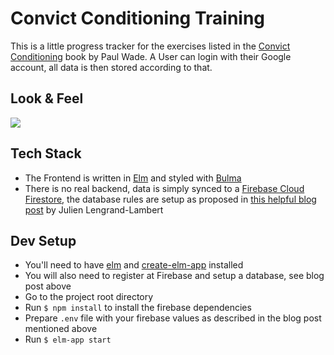# Convict Conditioning Training

This is a little progress tracker for the exercises listed in the [Convict Conditioning](https://www.amazon.de/Convict-Conditioning-Weakness-Using-Survival-Strength/dp/0938045768) book by Paul Wade. A User can login with their Google account, all data is then stored according to that.

## Look & Feel

![](https://i.imgur.com/Wo4Fcnu.gif)

## Tech Stack

- The Frontend is written in [Elm](https://elm-lang.org/) and styled with [Bulma](https://bulma.io/)
- There is no real backend, data is simply synced to a [Firebase Cloud Firestore](https://firebase.google.com/docs/firestore), the database rules are setup as proposed in [this helpful blog post](https://lengrand.fr/using-firebase-in-elm/) by Julien Lengrand-Lambert


## Dev Setup
- You'll need to have [elm](https://guide.elm-lang.org/install/) and [create-elm-app](https://github.com/halfzebra/create-elm-app) installed
- You will also need to register at Firebase and setup a database, see blog post above
- Go to the project root directory
- Run `$ npm install` to install the firebase dependencies
- Prepare `.env` file with your firebase values as described in the blog post mentioned above
- Run `$ elm-app start`
